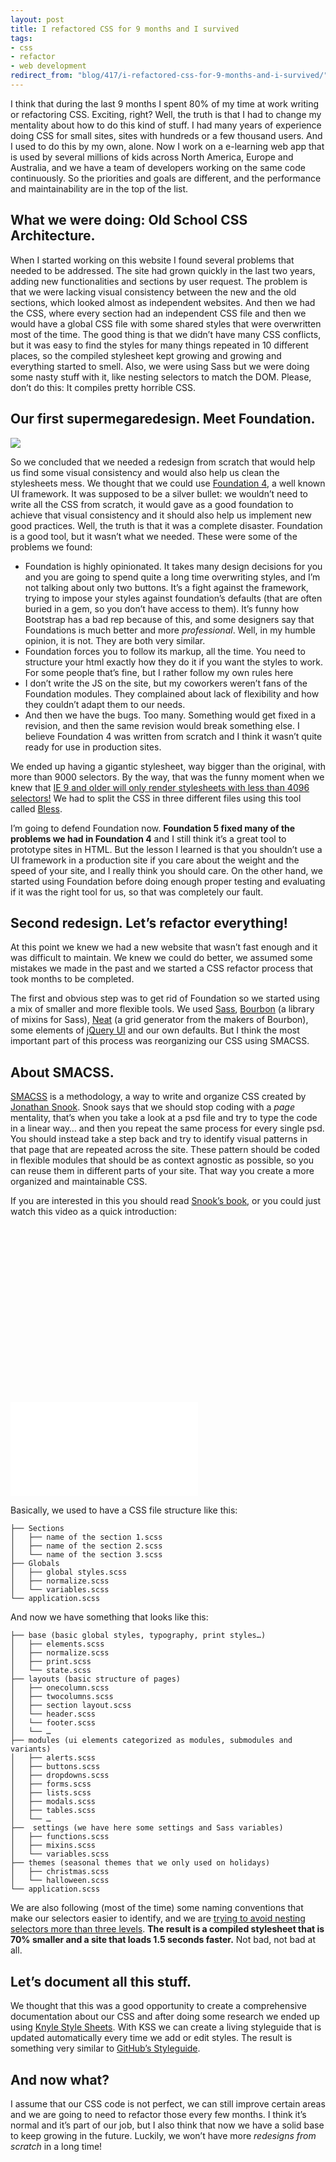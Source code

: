```yaml
---
layout: post
title: I refactored CSS for 9 months and I survived
tags:
- css
- refactor
- web development
redirect_from: "blog/417/i-refactored-css-for-9-months-and-i-survived/"
---
```


<p>I think that during the last 9 months I spent 80% of my time at work writing or refactoring <span class="caps">CSS</span>. Exciting, right? Well, the truth is that I had to change my mentality about how to do this kind of stuff. I had many years of experience doing <span class="caps">CSS</span> for small sites, sites with hundreds or a few thousand users. And I used to do this by my own, alone. Now I work on a e-learning web app that is used by several millions of kids across North America, Europe and Australia, and we have a team of developers working on the same code continuously. So the priorities and goals are different, and the performance and maintainability are in the top of the list.</p>
<h2>What we were doing: Old School <span class="caps">CSS</span> Architecture.</h2>
<p>When I started working on this website I found several problems that needed to be addressed. The site had grown quickly in the last two years, adding new functionalities and sections by user request. The problem is that we were lacking visual consistency between the new and the old sections, which looked almost as independent websites. And then we had the <span class="caps">CSS</span>, where every section had an independent <span class="caps">CSS</span> file and then we would have a global <span class="caps">CSS</span> file with some shared styles that were overwritten most of the time. The good thing is that we didn’t have many <span class="caps">CSS</span> conflicts, but it was easy to find the styles for many things repeated in 10 different places, so the compiled stylesheet kept growing and growing and everything started to smell. Also, we were using Sass but we were doing some nasty stuff with it, like nesting selectors to match the <span class="caps">DOM</span>. Please, don’t do this: It compiles pretty horrible <span class="caps">CSS</span>.</p>
<h2>Our first supermegaredesign. Meet Foundation.</h2>
<p><img src="/images/198.png"></p>
<p>So we concluded that we needed a redesign from scratch that would help us find some visual consistency and would also help us clean the stylesheets mess. We thought that we could use <a href="http://foundation.zurb.com/">Foundation 4</a>, a well known UI framework. It was supposed to be a silver bullet: we wouldn’t need to write all the <span class="caps">CSS</span> from scratch, it would gave as a good foundation to achieve that visual consistency and it should also help us implement new good practices. Well, the truth is that it was a complete disaster. Foundation is a good tool, but it wasn’t what we needed. These were some of the problems we found:</p>
<ul>
  <li>Foundation is highly opinionated. It takes many design decisions for you and you are going to spend quite a long time overwriting styles, and I’m not talking about only two buttons. It’s a fight against the framework, trying to impose your styles against foundation’s defaults (that are often buried in a gem, so you don’t have access to them). It’s funny how Bootstrap has a bad rep because of this, and some designers say that Foundations is much better and more <em>professional</em>. Well, in my humble opinion, it is not. They are both very similar.</li>
  <li>Foundation forces you to follow its markup, all the time. You need to structure your html exactly how they do it if you want the styles to work. For some people that’s fine, but I rather follow my own rules here</li>
  <li>I don’t write the JS on the site, but my coworkers weren’t fans of the Foundation modules. They complained about lack of flexibility and how they couldn’t adapt them to our needs.</li>
  <li>And then we have the bugs. Too many. Something would get fixed in a revision, and then the same revision would break something else. I believe Foundation 4 was written from scratch and I think it wasn’t quite ready for use in production sites.</li>
</ul>
<p>We ended up having a gigantic stylesheet, way bigger than the original, with more than 9000 selectors. By the way, that was the funny moment when we knew that <a href="http://blogs.msdn.com/b/ieinternals/archive/2011/05/14/10164546.aspx">IE 9 and older will only render stylesheets with less than 4096 selectors!</a> We had to split the <span class="caps">CSS</span> in three different files using this tool called <a href="http://blesscss.com/">Bless</a>.</p>
<p>I’m going to defend Foundation now. <strong>Foundation 5 fixed many of the problems we had in Foundation 4</strong> and I still think it’s a great tool to prototype sites in <span class="caps">HTML</span>. But the lesson I learned is that you shouldn’t use a UI framework in a production site if you care about the weight and the speed of your site, and I really think you should care. On the other hand, we started using Foundation before doing enough proper testing and evaluating if it was the right tool for us, so that was completely our fault.</p>
<h2>Second redesign. Let’s refactor everything!</h2>
<p>At this point we knew we had a new website that wasn’t fast enough and it was difficult to maintain. We knew we could do better, we assumed some mistakes we made in the past and we started a <span class="caps">CSS</span> refactor process that took months to be completed.</p>
<p>The first and obvious step was to get rid of Foundation so we started using a mix of smaller and more flexible tools. We used <a href="http://sass-lang.com/">Sass</a>, <a href="http://bourbon.io/">Bourbon</a> (a library of mixins for Sass), <a href="http://neat.bourbon.io/">Neat</a> (a grid generator from the makers of Bourbon), some elements of <a href="http://jqueryui.com/">jQuery UI</a> and our own defaults. But I think the most important part of this process was reorganizing our <span class="caps">CSS</span> using <span class="caps">SMACSS</span>.</p>
<h2>About <span class="caps">SMACSS</span>.</h2>
<p><a href="https://smacss.com/"><span class="caps">SMACSS</span></a> is a methodology, a way to write and organize <span class="caps">CSS</span> created by <a href="http://snook.ca/">Jonathan Snook</a>. Snook says that we should stop coding with a <em>page</em> mentality, that’s when you take a look at a psd file and try to type the code in a linear way… and then you repeat the same process for every single psd. You should instead take a step back and try to identify visual patterns in that page that are repeated across the site. These pattern should be coded in flexible modules that should be as context agnostic as possible, so you can reuse them in different parts of your site. That way you create a more organized and maintainable <span class="caps">CSS</span>.</p>
<p>If you are interested in this you should read <a href="http://shop.smacss.com/">Snook’s book</a>, or you could just watch this video as a quick introduction:</p>
<p><div class="fluid-width-video-wrapper" style="padding-top: 56.2%;"><iframe src="//player.vimeo.com/video/99877232?color=9C191E" frameborder="0" webkitallowfullscreen="" mozallowfullscreen="" allowfullscreen="" id="fitvid694822"></iframe></div></p>
<p>Basically, we used to have a <span class="caps">CSS</span> file structure like this:</p>
<pre><code>├── Sections
│   ├── name of the section 1.scss
│   ├── name of the section 2.scss
│   └── name of the section 3.scss
├── Globals
│   ├── global styles.scss
│   ├── normalize.scss
│   └── variables.scss
└── application.scss</code></pre>
<p>And now we have something that looks like this:</p>
<pre><code>├── base (basic global styles, typography, print styles…)
│   ├── elements.scss
│   ├── normalize.scss
│   ├── print.scss
│   └── state.scss
├── layouts (basic structure of pages)
│   ├── onecolumn.scss
│   ├── twocolumns.scss
│   ├── section layout.scss
│   └── header.scss
│   └── footer.scss
│   └── …
├── modules (ui elements categorized as modules, submodules and variants)
│   ├── alerts.scss
│   ├── buttons.scss
│   ├── dropdowns.scss
│   ├── forms.scss
│   ├── lists.scss
│   ├── modals.scss
│   ├── tables.scss
│   └── …
├──  settings (we have here some settings and Sass variables)
│   ├── functions.scss
│   ├── mixins.scss
│   └── variables.scss
├── themes (seasonal themes that we only used on holidays)
│   ├── christmas.scss
│   └── halloween.scss 
└── application.scss</code></pre>
<p>We are also following (most of the time) some naming conventions that make our selectors easier to identify, and we are <a href="http://thesassway.com/beginner/the-inception-rule">trying to avoid nesting selectors more than three levels</a>. <strong>The result is a compiled stylesheet that is 70% smaller and a site that loads 1.5 seconds faster.</strong> Not bad, not bad at all.</p>
<h2>Let’s document all this stuff.</h2>
<p>We thought that this was a good opportunity to create a comprehensive documentation about our <span class="caps">CSS</span> and after doing some research we ended up using <a href="http://warpspire.com/kss/">Knyle Style Sheets</a>. With <span class="caps">KSS</span> we can create a living styleguide that is updated automatically every time we add or edit styles. The result is something very similar to <a href="https://github.com/styleguide/css">GitHub’s Styleguide</a>.</p>
<h2>And now what?</h2>
<p>I assume that our <span class="caps">CSS</span> code is not perfect, we can still improve certain areas and we are going to need to refactor those every few months. I think it’s normal and it’s part of our job, but I also think that now we have a solid base to keep growing in the future. Luckily, we won’t have more <em>redesigns from scratch</em> in a long time!</p>